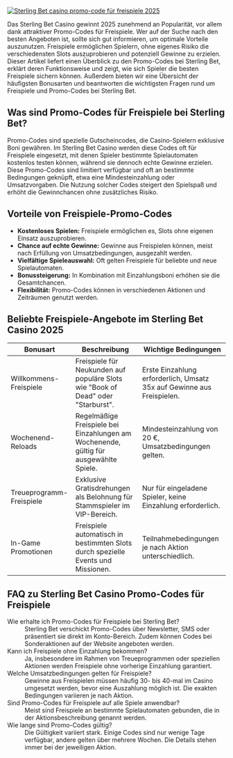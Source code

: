 [![Sterling Bet casino promo-code für freispiele 2025](https://123-caf.pages.dev/gitsignup.png)](https://vrmoo.ru/Bt82HjjY)

<p>Das Sterling Bet Casino gewinnt 2025 zunehmend an Popularität, vor allem dank attraktiver Promo-Codes für Freispiele. Wer auf der Suche nach den besten Angeboten ist, sollte sich gut informieren, um optimale Vorteile auszunutzen. Freispiele ermöglichen Spielern, ohne eigenes Risiko die verschiedensten Slots auszuprobieren und potenziell Gewinne zu erzielen. Dieser Artikel liefert einen Überblick zu den Promo-Codes bei Sterling Bet, erklärt deren Funktionsweise und zeigt, wie sich Spieler die besten Freispiele sichern können. Außerdem bieten wir eine Übersicht der häufigsten Bonusarten und beantworten die wichtigsten Fragen rund um Freispiele und Promo-Codes bei Sterling Bet.</p>  <h2>Was sind Promo-Codes für Freispiele bei Sterling Bet?</h2> <p>Promo-Codes sind spezielle Gutscheincodes, die Casino-Spielern exklusive Boni gewähren. Im Sterling Bet Casino werden diese Codes oft für Freispiele eingesetzt, mit denen Spieler bestimmte Spielautomaten kostenlos testen können, während sie dennoch echte Gewinne erzielen. Diese Promo-Codes sind limitiert verfügbar und oft an bestimmte Bedingungen geknüpft, etwa eine Mindesteinzahlung oder Umsatzvorgaben. Die Nutzung solcher Codes steigert den Spielspaß und erhöht die Gewinnchancen ohne zusätzliches Risiko.</p>  <h2>Vorteile von Freispiele-Promo-Codes</h2> <ul>   <li><strong>Kostenloses Spielen:</strong> Freispiele ermöglichen es, Slots ohne eigenen Einsatz auszuprobieren.</li>   <li><strong>Chance auf echte Gewinne:</strong> Gewinne aus Freispielen können, meist nach Erfüllung von Umsatzbedingungen, ausgezahlt werden.</li>   <li><strong>Vielfältige Spieleauswahl:</strong> Oft gelten Freispiele für beliebte und neue Spielautomaten.</li>   <li><strong>Bonussteigerung:</strong> In Kombination mit Einzahlungsboni erhöhen sie die Gesamtchancen.</li>   <li><strong>Flexibilität:</strong> Promo-Codes können in verschiedenen Aktionen und Zeiträumen genutzt werden.</li> </ul>  <h2>Beliebte Freispiele-Angebote im Sterling Bet Casino 2025</h2> <table>   <thead>     <tr>       <th>Bonusart</th>       <th>Beschreibung</th>       <th>Wichtige Bedingungen</th>     </tr>   </thead>   <tbody>     <tr>       <td>Willkommens-Freispiele</td>       <td>Freispiele für Neukunden auf populäre Slots wie "Book of Dead" oder "Starburst".</td>       <td>Erste Einzahlung erforderlich, Umsatz 35x auf Gewinne aus Freispielen.</td>     </tr>     <tr>       <td>Wochenend-Reloads</td>       <td>Regelmäßige Freispiele bei Einzahlungen am Wochenende, gültig für ausgewählte Spiele.</td>       <td>Mindesteinzahlung von 20 €, Umsatzbedingungen gelten.</td>     </tr>     <tr>       <td>Treueprogramm-Freispiele</td>       <td>Exklusive Gratisdrehungen als Belohnung für Stammspieler im VIP-Bereich.</td>       <td>Nur für eingeladene Spieler, keine Einzahlung erforderlich.</td>     </tr>     <tr>       <td>In-Game Promotionen</td>       <td>Freispiele automatisch in bestimmten Slots durch spezielle Events und Missionen.</td>       <td>Teilnahmebedingungen je nach Aktion unterschiedlich.</td>     </tr>   </tbody> </table>  <h2>FAQ zu Sterling Bet Casino Promo-Codes für Freispiele</h2> <dl>   <dt>Wie erhalte ich Promo-Codes für Freispiele bei Sterling Bet?</dt>   <dd>Sterling Bet verschickt Promo-Codes über Newsletter, SMS oder präsentiert sie direkt im Konto-Bereich. Zudem können Codes bei Sonderaktionen auf der Website angeboten werden.</dd>    <dt>Kann ich Freispiele ohne Einzahlung bekommen?</dt>   <dd>Ja, insbesondere im Rahmen von Treueprogrammen oder speziellen Aktionen werden Freispiele ohne vorherige Einzahlung garantiert.</dd>    <dt>Welche Umsatzbedingungen gelten für Freispiele?</dt>   <dd>Gewinne aus Freispielen müssen häufig 30- bis 40-mal im Casino umgesetzt werden, bevor eine Auszahlung möglich ist. Die exakten Bedingungen variieren je nach Aktion.</dd>    <dt>Sind Promo-Codes für Freispiele auf alle Spiele anwendbar?</dt>   <dd>Meist sind Freispiele an bestimmte Spielautomaten gebunden, die in der Aktionsbeschreibung genannt werden.</dd>    <dt>Wie lange sind Promo-Codes gültig?</dt>   <dd>Die Gültigkeit variiert stark. Einige Codes sind nur wenige Tage verfügbar, andere gelten über mehrere Wochen. Die Details stehen immer bei der jeweiligen Aktion.</dd> </dl>